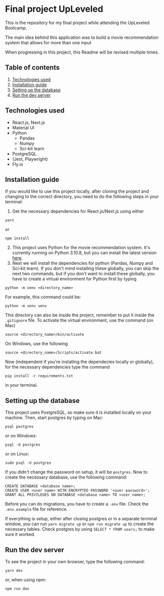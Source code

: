 # Final project UpLeveled

This is the repository for my final project while attending the UpLeveled Bootcamp.

The main idea behind this application was to build a movie recommendation system that allows for more than one input

When progressing in this project, this Readme will be revised multiple times.

## Table of contents

1. [Technologies used](#technologies-used)
2. [Installation guide](#installation-guide)
3. [Setting up the database](#setting-up-the-database)
4. [Run the dev server](#run-the-dev-server)

## Technologies used

- React.js, Next.js
- Material UI
- Python
  - Pandas
  - Numpy
  - Sci-kit learn
- PostgreSQL
- (Jest, Playwright)
- Fly.io

## Installation guide

If you would like to use this project locally, after cloning the project and changing to the correct directory, you need to do the following steps in your terminal:

1. Get the necessary dependencies for React.js/Next.js using either

```
yarn
```

or

```
npm install
```

2. This project uses Python for the movie recommendation system. It's currently running on Python 3.10.8, but you can install the latest version [here](https://www.python.org).
3. Next we will install the dependencies for python (Pandas, Numpy and Sci-kit learn). If you don't mind installing these globally, you can skip the next two commands, but if you don't want to install these globally, you have to create a virtual environment for Python first by typing

```
python -m venv <directory_name>
```

For example, this command could be:

```
python -m venv venv
```

This directory can also be inside the project, remember to put it inside the `.gitignore` file.
To activate the virtual environment, use the command (on Mac)

```
source <directory_name>/bin/activate
```

On Windows, use the following

```
source <directory_name>/Scripts/activate.bat
```

Now (independent if you're installing the dependecies locally or globally), for the necessary dependencies type the command

```
pip install -r requirements.txt
```

in your terminal.

## Setting up the database

This project uses PostgreSQL, so make sure it is installed locally on your machine. Then, start postgres by typing on Mac:

```
psql postgres
```

or on Windows:

```
psql -U postgres
```

or on Linux:

```
sudo psql -U postgres
```

If you didn't change the password on setup, it will be `postgres`. Now to create the necessary database, use the following command:

```
CREATE DATABASE <database name>;
CREATE USER <user name> WITH ENCRYPTED PASSWORD '<user password>';
GRANT ALL PRIVILEGES ON DATABASE <database name> TO <user name>;
```

Before you can do migrations, you have to create a `.env` file. Check the `.env.example` file for reference.

If everything is setup, either after closing postgres or in a separate terminal window, you can run `yarn migrate up` or `npm run migrate up` to create the necessary tables. Check postgres by using `SELECT * FROM users;` to make sure it worked.

## Run the dev server

To see the project in your own browser, type the following command:

```
yarn dev
```

or, when using npm:

```
npm run dev
```
